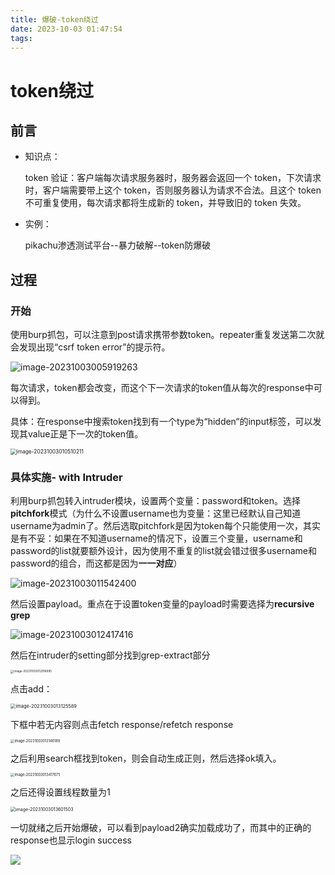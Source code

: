 ```yaml
---
title: 爆破-token绕过
date: 2023-10-03 01:47:54
tags:
---
```

# token绕过

## 前言

- 知识点：

  token 验证：客户端每次请求服务器时，服务器会返回一个 token，下次请求时，客户端需要带上这个 token，否则服务器认为请求不合法。且这个 token 不可重复使用，每次请求都将生成新的 token，并导致旧的 token 失效。

- 实例：

  pikachu渗透测试平台--暴力破解--token防爆破

## 过程

### 开始

使用burp抓包，可以注意到post请求携带参数token。repeater重复发送第二次就会发现出现“csrf token error”的提示符。

![image-20231003005919263](https://s2.loli.net/2023/10/03/goLb2NI5PfKUZCD.png)

每次请求，token都会改变，而这个下一次请求的token值从每次的response中可以得到。

具体：在response中搜索token找到有一个type为“hidden“的input标签，可以发现其value正是下一次的token值。

<img src="https://s2.loli.net/2023/10/03/YOcp3Tw5ksz2NRS.png" alt="image-20231003010510211" style="zoom:60%;" />

### 具体实施- with Intruder

利用burp抓包转入intruder模块，设置两个变量：password和token。选择**pitchfork**模式（为什么不设置username也为变量：这里已经默认自己知道username为admin了。然后选取pitchfork是因为token每个只能使用一次，其实是有不妥：如果在不知道username的情况下，设置三个变量，username和password的list就要额外设计，因为使用不重复的list就会错过很多username和password的组合，而这都是因为**一一对应**）

![image-20231003011542400](https://s2.loli.net/2023/10/03/oP4JavFzq3NwxcY.png)

然后设置payload。重点在于设置token变量的payload时需要选择为**recursive grep**

![image-20231003012417416](https://s2.loli.net/2023/10/03/PfAgn5hc78pt2xQ.png)

然后在intruder的setting部分找到grep-extract部分

<img src="https://s2.loli.net/2023/10/03/wC1oJyc5SMjgEAL.png" alt="image-20231003012916995" style="zoom: 33%;" />

点击add：

<img src="https://s2.loli.net/2023/10/03/zRYIEVKTcWXbfC4.png" alt="image-20231003013125589" style="zoom: 53%;" />

下框中若无内容则点击fetch response/refetch response

<img src="https://s2.loli.net/2023/10/03/Fw7OLCruMJWxsgd.png" alt="image-20231003013146189" style="zoom: 40%;" />

之后利用search框找到token，则会自动生成正则，然后选择ok填入。

<img src="https://s2.loli.net/2023/10/03/xVR9ELwoI4gycF7.png" alt="image-20231003013417675" style="zoom:40%;" />

之后还得设置线程数量为1

<img src="https://s2.loli.net/2023/10/03/sbfiAc3xZt7DlH4.png" alt="image-20231003013601503" style="zoom: 50%;" />



一切就绪之后开始爆破，可以看到payload2确实加载成功了，而其中的正确的response也显示login success

![](https://s2.loli.net/2023/10/03/xm9VFlWYhkRo6sI.png)